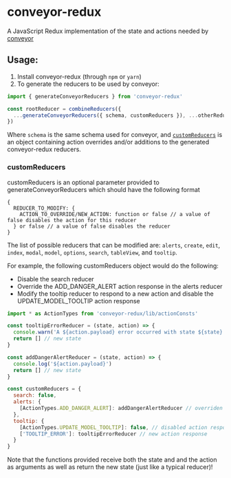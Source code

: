 # conveyor-redux
A JavaScript Redux implementation of the state and actions needed by [conveyor](https://github.com/autoinvent/conveyor)

## Usage:
1. Install conveyor-redux (through `npm` or `yarn`)
2. To generate the reducers to be used by conveyor: 
```javascript
import { generateConveyorReducers } from 'conveyor-redux'

const rootReducer = combineReducers({ 
  ...generateConveyorReducers({ schema, customReducers }), ...otherReducers 
})
```
Where `schema` is the same schema used for conveyor, and [`customReducers`](#customreducers) is an object containing action overrides and/or additions to the generated conveyor-redux reducers.


### customReducers
customReducers is an optional parameter provided to generateConveyorReducers which should have the following format
```
{
  REDUCER_TO_MODIFY: {
    ACTION_TO_OVERRIDE/NEW_ACTION: function or false // a value of false disables the action for this reducer
  } or false // a value of false disables the reducer
}
```
The list of possible reducers that can be modified are: `alerts`, `create`, `edit`, `index`, `modal`, `model`, `options`, `search`, `tableView`, and `tooltip`.

For example, the following customReducers object would do the following:
* Disable the search reducer 
* Override the ADD_DANGER_ALERT action response in the alerts reducer
* Modify the tooltip reducer to respond to a new action and disable the UPDATE_MODEL_TOOLTIP action response

```javascript
import * as ActionTypes from 'conveyor-redux/lib/actionConsts'

const tooltipErrorReducer = (state, action) => {
  console.warn('A ${action.payload} error occurred with state ${state}')
  return [] // new state
}

const addDangerAlertReducer = (state, action) => {
  console.log('${action.payload}')
  return [] // new state
}

const customReducers = {
  search: false,
  alerts: {
    [ActionTypes.ADD_DANGER_ALERT]: addDangerAlertReducer // overriden action response
  },
  tooltip: {
    [ActionTypes.UPDATE_MODEL_TOOLTIP]: false, // disabled action response
    ['TOOLTIP_ERROR']: tooltipErrorReducer // new action response 
  }
}
```
Note that the functions provided receive both the state and and the action as arguments as well as return the new state (just like a typical reducer)!
